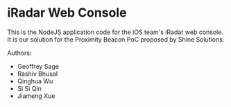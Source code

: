 # iRadar Web Console

This is the NodeJS application code for the iOS team's iRadar web console.
It is our solution for the Proximity Beacon PoC proposed by Shine Solutions.

Authors:
- Geoffrey Sage
- Rashiv Bhusal
- Qinghua Wu 
- Si Si Qin
- Jiameng Xue